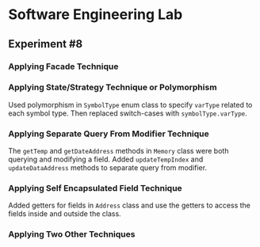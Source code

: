 # Software Engineering Lab

## Experiment #8

### Applying Facade Technique

### Applying State/Strategy Technique or Polymorphism

Used polymorphism in `SymbolType` enum class to specify `varType` related to each symbol type.
Then replaced switch-cases with `symbolType.varType`.

### Applying Separate Query From Modifier Technique

The `getTemp` and `getDateAddress` methods in `Memory` class were both querying and modifying a field.
Added `updateTempIndex` and `updateDataAddress` methods to separate query from modifier.

### Applying Self Encapsulated Field Technique

Added getters for fields in `Address` class and use the getters to access the fields inside and outside the class.

### Applying Two Other Techniques

